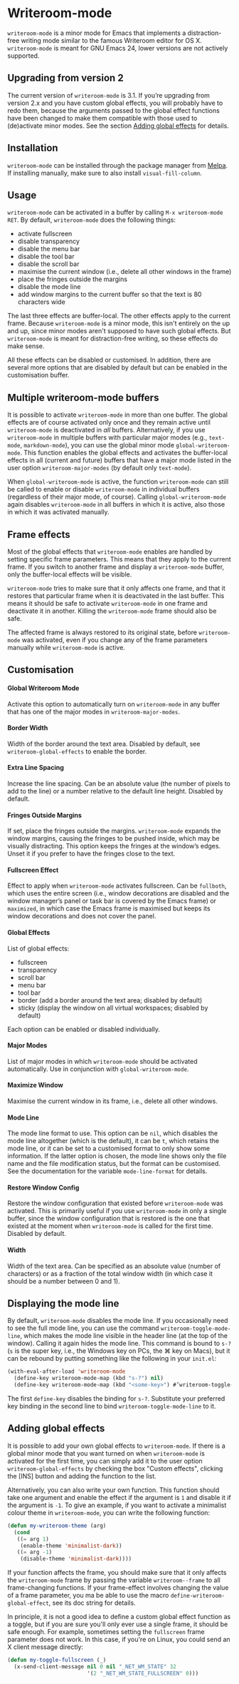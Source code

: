 # Writeroom-mode #

`writeroom-mode` is a minor mode for Emacs that implements a distraction-free writing mode similar to the famous Writeroom editor for OS X. `writeroom-mode` is meant for GNU Emacs 24, lower versions are not actively supported.


## Upgrading from version 2 ##

The current version of `writeroom-mode` is 3.1. If you’re upgrading from version 2.x and you have custom global effects, you will probably have to redo them, because the arguments passed to the global effect functions have been changed to make them compatible with those used to (de)activate minor modes. See the section [Adding global effects](#adding-global-effects) for details.


## Installation ##

`writeroom-mode` can be installed through the package manager from [Melpa](http://melpa.org/). If installing manually, make sure to also install `visual-fill-column`.


## Usage ##

`writeroom-mode` can be activated in a buffer by calling `M-x writeroom-mode RET`. By default, `writeroom-mode` does the following things:

* activate fullscreen
* disable transparency
* disable the menu bar
* disable the tool bar
* disable the scroll bar
* maximise the current window (i.e., delete all other windows in the frame)
* place the fringes outside the margins
* disable the mode line
* add window margins to the current buffer so that the text is 80 characters wide

The last three effects are buffer-local. The other effects apply to the current frame. Because `writeroom-mode` is a minor mode, this isn't entirely on the up and up, since minor modes aren't supposed to have such global effects. But `writeroom-mode` is meant for distraction-free writing, so these effects do make sense.

All these effects can be disabled or customised. In addition, there are several more options that are disabled by default but can be enabled in the customisation buffer.


## Multiple writeroom-mode buffers ##

It is possible to activate `writeroom-mode` in more than one buffer. The global effects are of course activated only once and they remain active until `writeroom-mode` is deactivated in *all* buffers. Alternatively, if you use `writeroom-mode` in multiple buffers with particular major modes (e.g., `text-mode`, `markdown-mode`), you can use the global minor mode `global-writeroom-mode`. This function enables the global effects and activates the buffer-local effects in all (current and future) buffers that have a major mode listed in the user option `writeroom-major-modes` (by default only `text-mode`).

When `global-writeroom-mode` is active, the function `writeroom-mode` can still be called to enable or disable `writeroom-mode` in individual buffers (regardless of their major mode, of course). Calling `global-writeroom-mode` again disables `writeroom-mode` in all buffers in which it is active, also those in which it was activated manually.


## Frame effects ##

Most of the global effects that `writeroom-mode` enables are handled by setting specific frame parameters. This means that they apply to the current frame. If you switch to another frame and display a `writeroom-mode` buffer, only the buffer-local effects will be visible.

`writeroom-mode` tries to make sure that it only affects one frame, and that it restores that particular frame when it is deactivated in the last buffer. This means it should be safe to activate `writeroom-mode` in one frame and deactivate it in another. Killing the `writeroom-mode` frame should also be safe.

The affected frame is always restored to its original state, before `writeroom-mode` was activated, even if you change any of the frame parameters manually while `writeroom-mode` is active.


## Customisation ##

#### Global Writeroom Mode ####

Activate this option to automatically turn on `writeroom-mode` in any buffer that has one of the major modes in `writeroom-major-modes`.


#### Border Width ####

Width of the border around the text area. Disabled by default, see `writeroom-global-effects` to enable the border.


#### Extra Line Spacing ####

Increase the line spacing. Can be an absolute value (the number of pixels to add to the line) or a number relative to the default line height. Disabled by default.


#### Fringes Outside Margins ####

If set, place the fringes outside the margins. `writeroom-mode` expands the window margins, causing the fringes to be pushed inside, which may be visually distracting. This option keeps the fringes at the window’s edges. Unset it if you prefer to have the fringes close to the text.


#### Fullscreen Effect ####

Effect to apply when `writeroom-mode` activates fullscreen. Can be `fullboth`, which uses the entire screen (i.e., window decorations are disabled and the window manager’s panel or task bar is covered by the Emacs frame) or `maximized`, in which case the Emacs frame is maximised but keeps its window decorations and does not cover the panel.


#### Global Effects ####

List of global effects:

- fullscreen
- transparency
- scroll bar
- menu bar
- tool bar
- border (add a border around the text area; disabled by default)
- sticky (display the window on all virtual workspaces; disabled by default)

Each option can be enabled or disabled individually.


#### Major Modes ####

List of major modes in which `writeroom-mode` should be activated automatically. Use in conjunction with `global-writeroom-mode`.


#### Maximize Window ####

Maximise the current window in its frame, i.e., delete all other windows.


#### Mode Line ####

The mode line format to use. This option can be `nil`, which disables the mode line altogether (which is the default), it can be `t`, which retains the mode line, or it can be set to a customised format to only show some information. If the latter option is chosen, the mode line shows only the file name and the file modification status, but the format can be customised. See the documentation for the variable `mode-line-format` for details.


#### Restore Window Config ####

Restore the window configuration that existed before `writeroom-mode` was activated. This is primarily useful if you use `writeroom-mode` in only a single buffer, since the window configuration that is restored is the one that existed at the moment when `writeroom-mode` is called for the first time. Disabled by default.


#### Width ####

Width of the text area. Can be specified as an absolute value (number of characters) or as a fraction of the total window width (in which case it should be a number between 0 and 1).


## Displaying the mode line ##

By default, `writeroom-mode` disables the mode line. If you occasionally need to see the full mode line, you can use the command `writeroom-toggle-mode-line`, which makes the mode line visible in the header line (at the top of the window). Calling it again hides the mode line. This command is bound to `s-?` (`s` is the super key, i.e., the Windows key on PCs, the ⌘ key on Macs), but it can be rebound by putting something like the following in your `init.el`:

```lisp
(with-eval-after-load 'writeroom-mode
  (define-key writeroom-mode-map (kbd "s-?") nil)
  (define-key writeroom-mode-map (kbd "<some-key>") #’writeroom-toggle-mode-line))
```

The first `define-key` disables the binding for `s-?`. Substitute your preferred key binding in the second line to bind `writeroom-toggle-mode-line` to it.


## Adding global effects ##

It is possible to add your own global effects to `writeroom-mode`. If there is a global minor mode that you want turned on when `writeroom-mode` is activated for the first time, you can simply add it to the user option `writeroom-global-effects` by checking the box "Custom effects", clicking the [INS] button and adding the function to the list.

Alternatively, you can also write your own function. This function should take one argument and enable the effect if the argument is `1` and disable it if the argument is `-1`. To give an example, if you want to activate a minimalist colour theme in `writeroom-mode`, you can write the following function:

```lisp
(defun my-writeroom-theme (arg)
  (cond
   ((= arg 1)
    (enable-theme 'minimalist-dark))
   ((= arg -1)
    (disable-theme 'minimalist-dark))))
```

If your function affects the frame, you should make sure that it only affects the `writeroom-mode` frame by passing the variable `writeroom--frame` to all frame-changing functions. If your frame-effect involves changing the value of a frame parameter, you ma be able to use the macro `define-writeroom-global-effect`, see its doc string for details.

In principle, it is not a good idea to define a custom global effect function as a toggle, but if you are sure you'll only ever use a single frame, it should be safe enough. For example, sometimes setting the `fullscreen` frame parameter does not work. In this case, if you're on Linux, you could send an X client message directly:

```lisp
(defun my-toggle-fullscreen (_)
  (x-send-client-message nil 0 nil "_NET_WM_STATE" 32
                         '(2 "_NET_WM_STATE_FULLSCREEN" 0)))
```

